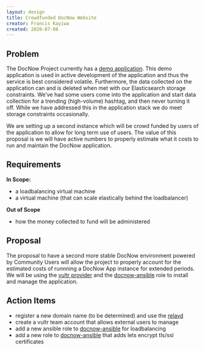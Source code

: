 ```yaml
---
layout: design
title: Crowdfunded DocNow Website
creator: Francis Kayiwa
created: 2020-07-06
---
```


## Problem

The DocNow Project currently has a [demo application](https://demo.docnow.io). This demo application is used in active development of the application and thus the service is best considered volatile. Furthermore, the data collected on the application can and is deleted when met with our Elasticsearch storage constraints. We’ve had some users come into the application and start data collection for a trending (high-volume) hashtag, and then never turning it off. While we have addressed this in the application stack we do meet storage constraints occasionally. 

We are setting up a second instance which will be crowd funded by users of the application to allow for long term use of users. The value of this proposal is we will have active numbers to properly estimate what it costs to run and maintain the DocNow application.


## Requirements

**In Scope:**

* a loadbalancing virtual machine
* a virtual machine (that can scale elastically behind the loadbalancer)

**Out of Scope**

* how the money collected to fund will be administered

## Proposal

The proposal to have a second more stable DocNow environment powered by Community Users will allow the project to properly account for the estimated costs of runnning a DocNow App instance for extended periods. We will be using the [vultr provider](https://www.vultr.com/) and the [docnow-ansible](https://github.com/docnow/docnow-ansible) role to install and manage the application. 

## Action Items

* register a new domain name (to be determined) and use the [relayd](https://man.openbsd.org/relayd.8) 
* create a vultr team account that allows external users to manage
* add a new ansible role to [docnow-ansible](https://github.com/docnow/docnow-ansible) for loadbalancing
* add a new role to [docnow-ansible](https://github.com/docnow/docnow-ansible)  that adds lets encrypt tls/ssl certificates
